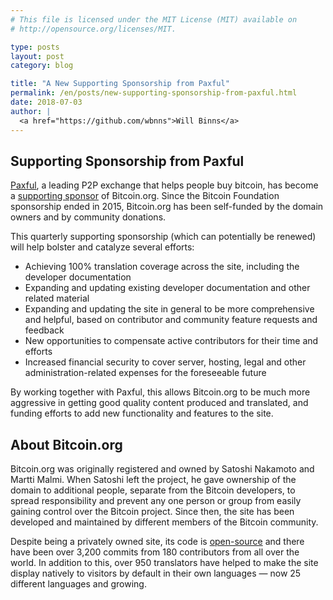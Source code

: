 ```yaml
---
# This file is licensed under the MIT License (MIT) available on
# http://opensource.org/licenses/MIT.

type: posts
layout: post
category: blog

title: "A New Supporting Sponsorship from Paxful"
permalink: /en/posts/new-supporting-sponsorship-from-paxful.html
date: 2018-07-03
author: |
  <a href="https://github.com/wbnns">Will Binns</a>
---
```


## Supporting Sponsorship from Paxful

[Paxful](https://paxful.com/), a leading P2P exchange that helps people buy
bitcoin, has become a [supporting sponsor](/en/about-us#sponsorship) of
Bitcoin.org. Since the Bitcoin Foundation sponsorship ended in 2015, Bitcoin.org
has been self-funded by the domain owners and by community donations.

This quarterly supporting sponsorship (which can potentially be renewed) will
help bolster and catalyze several efforts:

+ Achieving 100% translation coverage across the site, including the developer
documentation
+ Expanding and updating existing developer documentation and other related
material
+ Expanding and updating the site in general to be more comprehensive and helpful,
based on contributor and community feature requests and feedback
+ New opportunities to compensate active contributors for their time and efforts
+ Increased financial security to cover server, hosting, legal and other
administration-related expenses for the foreseeable future

By working together with Paxful, this allows Bitcoin.org to be much more
aggressive in getting good quality content produced and translated, and funding
efforts to add new functionality and features to the site.

## About Bitcoin.org

Bitcoin.org was originally registered and owned by Satoshi Nakamoto and Martti
Malmi. When Satoshi left the project, he gave ownership of the domain to
additional people, separate from the Bitcoin developers, to spread
responsibility and prevent any one person or group from easily gaining control
over the Bitcoin project. Since then, the site has been developed and maintained
by different members of the Bitcoin community.

Despite being a privately owned site, its code is
[open-source](https://github.com/bitcoin-dot-org/bitcoin.org/) and there have
been over 3,200 commits from 180 contributors from all over the world. In
addition to this, over 950 translators have helped to make the site display
natively to visitors by default in their own languages — now 25 different
languages and growing.
